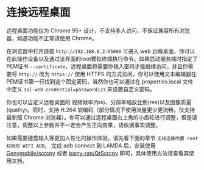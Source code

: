 # 连接远程桌面

远程桌面功能仅为 Chrome 95+ 设计，不支持多人访问，不保证兼容所有浏览器，如遇功能不正常请使用 Chrome。

在浏览器中打开链接 `http://192.168.0.2:65000` 可进入 web 远程桌面，你可以在此操作设备以及通过该界面的root模拟终端执行命令。如果启动服务端时指定了PEM证书 `--certificate`，远程桌面将需要你输入密码才能继续访问，并且你需要将 `http://` 改为 `https://` 使用 HTTPS 的方式访问，你可以使用文本编辑器在PEM证书第一行找到这个固定密码，当然你也可以通过在 properties.local 文件中定义 `ssl-web-credential=password123` 来设置自定义密码。

你也可以自定义远程桌面的 视频帧率(fps)、分辨率缩放比例(res)以及图像质量(quality)。同时，支持 H.264 软编码（部分情况下使用流量更少更流畅，仅支持最新版 Chrome 浏览器）。你可以通过远程桌面右上角的小齿轮进行调整，但是请注意，调整以上参数并不一定会产生正向效果，请依据事实调整。

如果需要键盘输入等更加人性化的操作体验，请先看下面的章节 `无线连接内置 root 权限的 WIFI ADB`，
完成 adb connect 到 LAMDA 后，安装使用 [Genymobile/scrcpy](https://github.com/Genymobile/scrcpy) 或者 [barry-ran/QtScrcpy](https://github.com/barry-ran/QtScrcpy) 即可，具体使用方法请查看其使用文档。
